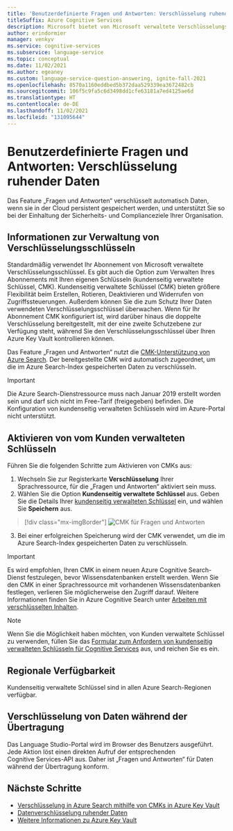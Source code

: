 ```yaml
---
title: 'Benutzerdefinierte Fragen und Antworten: Verschlüsselung ruhender Daten'
titleSuffix: Azure Cognitive Services
description: Microsoft bietet von Microsoft verwaltete Verschlüsselungsschlüssel an und ermöglicht Ihnen auch die Verwaltung Ihrer Cognitive Services-Abonnements mit Ihren eigenen Schlüsseln, den so genannten kundenseitig verwalteten Schlüsseln (Customer Managed Keys, CMK). In diesem Artikel erfahren Sie mehr zur Verschlüsselung ruhender Daten für benutzerdefinierte Fragen und Antworten und sowie zum Aktivieren und Verwalten kundenseitig verwalteter Schlüssel.
author: erindormier
manager: venkyv
ms.service: cognitive-services
ms.subservice: language-service
ms.topic: conceptual
ms.date: 11/02/2021
ms.author: egeaney
ms.custom: language-service-question-answering, ignite-fall-2021
ms.openlocfilehash: 8570a1160eddbed5b372daa529339ea3672482cb
ms.sourcegitcommit: 106f5c9fa5c6d3498dd1cfe63181a7ed4125ae6d
ms.translationtype: HT
ms.contentlocale: de-DE
ms.lasthandoff: 11/02/2021
ms.locfileid: "131095644"
---
```

# <a name="custom-question-answering-encryption-of-data-at-rest"></a>Benutzerdefinierte Fragen und Antworten: Verschlüsselung ruhender Daten

Das Feature „Fragen und Antworten“ verschlüsselt automatisch Daten, wenn sie in der Cloud persistent gespeichert werden, und unterstützt Sie so bei der Einhaltung der Sicherheits- und Complianceziele Ihrer Organisation.

## <a name="about-encryption-key-management"></a>Informationen zur Verwaltung von Verschlüsselungsschlüsseln

Standardmäßig verwendet Ihr Abonnement von Microsoft verwaltete Verschlüsselungsschlüssel. Es gibt auch die Option zum Verwalten Ihres Abonnements mit Ihren eigenen Schlüsseln (kundenseitig verwaltete Schlüssel, CMK). Kundenseitig verwaltete Schlüssel (CMK) bieten größere Flexibilität beim Erstellen, Rotieren, Deaktivieren und Widerrufen von Zugriffssteuerungen. Außerdem können Sie die zum Schutz Ihrer Daten verwendeten Verschlüsselungsschlüssel überwachen. Wenn für Ihr Abonnement CMK konfiguriert ist, wird darüber hinaus die doppelte Verschlüsselung bereitgestellt, mit der eine zweite Schutzebene zur Verfügung steht, während Sie den Verschlüsselungsschlüssel über Ihren Azure Key Vault kontrollieren können.

Das Feature „Fragen und Antworten“ nutzt die [CMK-Unterstützung von Azure Search](../../../../search/search-security-manage-encryption-keys.md). Der bereitgestellte CMK wird automatisch zugeordnet, um die im Azure Search-Index gespeicherten Daten zu verschlüsseln.

> [!IMPORTANT]
> Die Azure Search-Dienstressource muss nach Januar 2019 erstellt worden sein und darf sich nicht im Free-Tarif (freigegeben) befinden. Die Konfiguration von kundenseitig verwalteten Schlüsseln wird im Azure-Portal nicht unterstützt.

## <a name="enable-customer-managed-keys"></a>Aktivieren von vom Kunden verwalteten Schlüsseln

Führen Sie die folgenden Schritte zum Aktivieren von CMKs aus:

1.  Wechseln Sie zur Registerkarte **Verschlüsselung** Ihrer Sprachressource, für die „Fragen und Antworten“ aktiviert sein muss.
2.  Wählen Sie die Option **Kundenseitig verwaltete Schlüssel** aus. Geben Sie die Details Ihrer [kundenseitig verwalteten Schlüssel](../../../../storage/common/customer-managed-keys-configure-key-vault.md?tabs=portal) ein, und wählen Sie **Speichern** aus.

> [!div class="mx-imgBorder"]
> ![CMK für Fragen und Antworten](../media/encrypt-data-at-rest/question-answering-cmk.png)
   
3.  Bei einer erfolgreichen Speicherung wird der CMK verwendet, um die im Azure Search-Index gespeicherten Daten zu verschlüsseln.

> [!IMPORTANT]
> Es wird empfohlen, Ihren CMK in einem neuen Azure Cognitive Search-Dienst festzulegen, bevor Wissensdatenbanken erstellt werden. Wenn Sie den CMK in einer Sprachressource mit vorhandenen Wissensdatenbanken festlegen, verlieren Sie möglicherweise den Zugriff darauf. Weitere Informationen finden Sie in Azure Cognitive Search unter [Arbeiten mit verschlüsselten Inhalten](../../../../search/search-security-manage-encryption-keys.md#work-with-encrypted-content).

> [!NOTE]
> Wenn Sie die Möglichkeit haben möchten, von Kunden verwaltete Schlüssel zu verwenden, füllen Sie das [Formular zum Anfordern von kundenseitig verwalteten Schlüsseln für Cognitive Services](https://aka.ms/cogsvc-cmk) aus, und reichen Sie es ein.

## <a name="regional-availability"></a>Regionale Verfügbarkeit

Kundenseitig verwaltete Schlüssel sind in allen Azure Search-Regionen verfügbar.

## <a name="encryption-of-data-in-transit"></a>Verschlüsselung von Daten während der Übertragung

Das Language Studio-Portal wird im Browser des Benutzers ausgeführt. Jede Aktion löst einen direkten Aufruf der entsprechenden Cognitive Services-API aus. Daher ist „Fragen und Antworten“ für Daten während der Übertragung konform.

## <a name="next-steps"></a>Nächste Schritte

* [Verschlüsselung in Azure Search mithilfe von CMKs in Azure Key Vault](../../../../search/search-security-manage-encryption-keys.md)
* [Datenverschlüsselung ruhender Daten](../../../../security/fundamentals/encryption-atrest.md)
* [Weitere Informationen zu Azure Key Vault](../../../../key-vault/general/overview.md)
